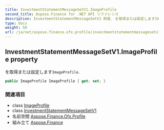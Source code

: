 ```yaml
---
title: InvestmentStatementMessageSetV1.ImageProfile
second_title: Aspose.Finance for .NET API リファレンス
description: InvestmentStatementMessageSetV1 財産. を取得または設定しますImageProfile.
type: docs
weight: 50
url: /ja/net/aspose.finance.ofx.profile/investmentstatementmessagesetv1/imageprofile/
---
```

## InvestmentStatementMessageSetV1.ImageProfile property

を取得または設定します`ImageProfile`.

```csharp
public ImageProfile ImageProfile { get; set; }
```

### 関連項目

* class [ImageProfile](../../imageprofile/)
* class [InvestmentStatementMessageSetV1](../)
* 名前空間 [Aspose.Finance.Ofx.Profile](../../investmentstatementmessagesetv1/)
* 組み立て [Aspose.Finance](../../../)


